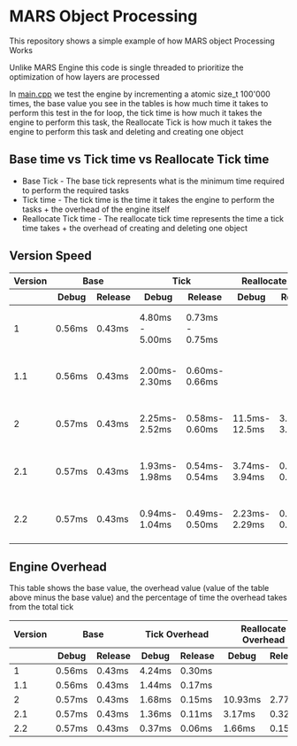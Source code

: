 # MARS Object Processing
This repository shows a simple example of how MARS object Processing Works

Unlike MARS Engine this code is single threaded to prioritize the optimization of how layers are processed

In [main.cpp](main.cpp) we test the engine by incrementing a atomic size_t 100'000 times, the base value you see in the tables is how much time it takes to perform this test in the for loop, the tick time is how much it takes the engine to perform this task, the Reallocate Tick is how much it takes the engine to perform this task and deleting and creating one object

## Base time vs Tick time vs Reallocate Tick time
- Base Tick - The base tick represents what is the minimum time required to perform the required tasks
- Tick time - The tick time is the time it takes the engine to perform the tasks + the overhead of the engine itself
- Reallocate Tick time - The reallocate tick time represents the time a tick time takes + the overhead of creating and deleting one object

## Version Speed
<table>
    <thead>
        <tr>
            <th>Version</th>
            <th colspan="2">Base</th>
            <th colspan="2">Tick</th>
            <th colspan="2">Reallocate Tick</th>
            <th>CPU</th>
            <th>Link</th>
        </tr>
        <tr>
            <th></th>
            <th>Debug</th>
            <th>Release</th>
            <th>Debug</th>
            <th>Release</th>
            <th>Debug</th>
            <th>Release</th>
            <th></th>
            <th></th>
        </tr>
    </thead>
    <tbody>
        <tr>
            <td>1</td>
            <td>0.56ms</td>
            <td>0.43ms</td>
            <td>4.80ms - 5.00ms</td>
            <td>0.73ms - 0.75ms</td>
            <td></td>
            <td></td>
            <td>AMD Ryzen 73700x 4.050GHz</td>
            <td><a href="https://github.com/MARS-Engine/MARS-Object-Processing/commit/178488ffa588caf3d206f33ede2feebcf802d057">178488f</a></td>
        </tr>
        <tr>
            <td>1.1</td>
            <td>0.56ms</td>
            <td>0.43ms</td>
            <td>2.00ms-2.30ms</td>
            <td>0.60ms-0.66ms</td>
            <td></td>
            <td></td>
            <td>AMD Ryzen 73700x 4.050GHz</td>
            <td><a href="https://github.com/MARS-Engine/MARS-Object-Processing/commit/f6cb5755a2e8ab5c6d421aa9a7df60a61217bc17">f6cb575</a></td>
        </tr>
        <tr>
            <td>2</td>
            <td>0.57ms</td>
            <td>0.43ms</td>
            <td>2.25ms-2.52ms</td>
            <td>0.58ms-0.60ms</td>
            <td>11.5ms-12.5ms</td>
            <td>3.20ms-3.57ms</td>
            <td>AMD Ryzen 73700x 4.050GHz</td>
            <td><a href="https://github.com/MARS-Engine/MARS-Object-Processing/commit/3dd5cb59966a54c47bc807928c1491b02271b176">3dd5cb5</a></td>
        </tr>
        <tr>
            <td>2.1</td>
            <td>0.57ms</td>
            <td>0.43ms</td>
            <td>1.93ms-1.98ms</td>
            <td>0.54ms-0.54ms</td>
            <td>3.74ms-3.94ms</td>
            <td>0.75ms-0.76ms</td>
            <td>AMD Ryzen 73700x 4.050GHz</td>
            <td><a href="https://github.com/MARS-Engine/MARS-Object-Processing/commit/fb03762a844cc24c4740499edfaf11d7ad745c6e">fb03762</a></td>
        </tr>
        <tr>
            <td>2.2</td>
            <td>0.57ms</td>
            <td>0.43ms</td>
            <td>0.94ms-1.04ms</td>
            <td>0.49ms-0.50ms</td>
            <td>2.23ms-2.29ms</td>
            <td>0.58ms-0.59ms</td>
            <td>AMD Ryzen 73700x 4.050GHz</td>
            <td><a href=""></a></td>
        </tr>
    </tbody>
</table>


## Engine Overhead

This table shows the base value, the overhead value (value of the table above minus the base value) and the percentage of time the overhead takes from the total tick

<table>
    <thead>
        <tr>
            <th>Version</th>
            <th colspan="2">Base</th>
            <th colspan="2">Tick Overhead</th>
            <th colspan="2">Reallocate Overhead</th>
            <th colspan="2">Tick Percentage</th>
            <th colspan="2">Reallocate Percentage</th>
        </tr>
        <tr>
            <th></th>
            <th>Debug</th>
            <th>Release</th>
            <th>Debug</th>
            <th>Release</th>
            <th>Debug</th>
            <th>Release</th>
            <th>Debug</th>
            <th>Release</th>
            <th>Debug</th>
            <th>Release</th>
        </tr>
    </thead>
    <tbody>
        <tr>
            <td>1</td>
            <td>0.56ms</td>
            <td>0.43ms</td>
            <td>4.24ms</td>
            <td>0.30ms</td>
            <td></td>
            <td></td>
            <td>88.3%</td>
            <td>41.1%</td>
            <td></td>
            <td></td>
        </tr>
        <tr>
            <td>1.1</td>
            <td>0.56ms</td>
            <td>0.43ms</td>
            <td>1.44ms</td>
            <td>0.17ms</td>
            <td></td>
            <td></td>
            <td>72.0%</td>
            <td>28.3%</td>
            <td></td>
            <td></td>
        </tr>
        <tr>
            <td>2</td>
            <td>0.57ms</td>
            <td>0.43ms</td>
            <td>1.68ms</td>
            <td>0.15ms</td>
            <td>10.93ms</td>
            <td>2.77ms</td>
            <td>74.7%</td>
            <td>25.9%</td>
            <td>95.0%</td>
            <td>86.6%</td>
        </tr>
        <tr>
            <td>2.1</td>
            <td>0.57ms</td>
            <td>0.43ms</td>
            <td>1.36ms</td>
            <td>0.11ms</td>
            <td>3.17ms</td>
            <td>0.32ms</td>
            <td>70.5%</td>
            <td>20.4%</td>
            <td>84.8%</td>
            <td>42.7%</td>
        </tr>
        <tr>
            <td>2.2</td>
            <td>0.57ms</td>
            <td>0.43ms</td>
            <td>0.37ms</td>
            <td>0.06ms</td>
            <td>1.66ms</td>
            <td>0.15ms</td>
            <td>39.4%</td>
            <td>12.2%</td>
            <td>74.4%</td>
            <td>25.9%</td>
        </tr>
    </tbody>
</table>
